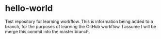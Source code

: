 # hello-world
Test repository for learning workflow.
This is information being added to a branch, for the purposes of learning the GitHub workflow. I assume I will be merge this commit into the master branch.
